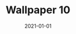 ---
title: Wallpaper 10
description: Minimalistic waves
keyword: desktop, wallpaper, minimalistic, waves, colorful
id: 10
license: CC BY-NC 4.0
license_url: https://creativecommons.org/licenses/by-nc/4.0/
date: 2021-01-01
category: wallpapers
---